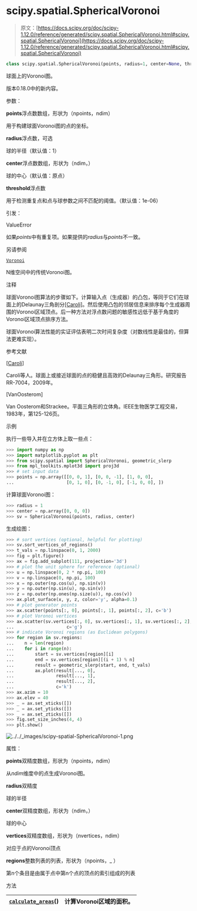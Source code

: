 # scipy.spatial.SphericalVoronoi

> 原文：[https://docs.scipy.org/doc/scipy-1.12.0/reference/generated/scipy.spatial.SphericalVoronoi.html#scipy.spatial.SphericalVoronoi](https://docs.scipy.org/doc/scipy-1.12.0/reference/generated/scipy.spatial.SphericalVoronoi.html#scipy.spatial.SphericalVoronoi)

```py
class scipy.spatial.SphericalVoronoi(points, radius=1, center=None, threshold=1e-06)
```

球面上的Voronoi图。

版本0.18.0中的新内容。

参数：

**points**浮点数数组，形状为（npoints，ndim）

用于构建球面Voronoi图的点的坐标。

**radius**浮点数，可选

球的半径（默认值：1）

**center**浮点数数组，形状为（ndim，）

球的中心（默认值：原点）

**threshold**浮点数

用于检测重复点和点与球参数之间不匹配的阈值。（默认值：1e-06）

引发：

ValueError

如果*points*中有重复项。如果提供的*radius*与*points*不一致。

另请参阅

[`Voronoi`](scipy.spatial.Voronoi.html#scipy.spatial.Voronoi "scipy.spatial.Voronoi")

N维空间中的传统Voronoi图。

注释

球面Voronoi图算法的步骤如下。计算输入点（生成器）的凸包，等同于它们在球面上的Delaunay三角剖分[[Caroli]](#r9133a064969a-caroli)。然后使用凸包的邻居信息来排序每个生成器周围的Voronoi区域顶点。后一种方法对浮点数问题的敏感性远低于基于角度的Voronoi区域顶点排序方法。

球面Voronoi算法性能的实证评估表明二次时间复杂度（对数线性是最佳的，但算法更难实现）。

参考文献

[[Caroli](#id1)]

Caroli等人。球面上或接近球面的点的稳健且高效的Delaunay三角形。研究报告RR-7004，2009年。

[VanOosterom]

Van Oosterom和Strackee。平面三角形的立体角。IEEE生物医学工程交易，1983年，第125-126页。

示例

执行一些导入并在立方体上取一些点：

```py
>>> import numpy as np
>>> import matplotlib.pyplot as plt
>>> from scipy.spatial import SphericalVoronoi, geometric_slerp
>>> from mpl_toolkits.mplot3d import proj3d
>>> # set input data
>>> points = np.array([[0, 0, 1], [0, 0, -1], [1, 0, 0],
...                    [0, 1, 0], [0, -1, 0], [-1, 0, 0], ]) 
```

计算球面Voronoi图：

```py
>>> radius = 1
>>> center = np.array([0, 0, 0])
>>> sv = SphericalVoronoi(points, radius, center) 
```

生成绘图：

```py
>>> # sort vertices (optional, helpful for plotting)
>>> sv.sort_vertices_of_regions()
>>> t_vals = np.linspace(0, 1, 2000)
>>> fig = plt.figure()
>>> ax = fig.add_subplot(111, projection='3d')
>>> # plot the unit sphere for reference (optional)
>>> u = np.linspace(0, 2 * np.pi, 100)
>>> v = np.linspace(0, np.pi, 100)
>>> x = np.outer(np.cos(u), np.sin(v))
>>> y = np.outer(np.sin(u), np.sin(v))
>>> z = np.outer(np.ones(np.size(u)), np.cos(v))
>>> ax.plot_surface(x, y, z, color='y', alpha=0.1)
>>> # plot generator points
>>> ax.scatter(points[:, 0], points[:, 1], points[:, 2], c='b')
>>> # plot Voronoi vertices
>>> ax.scatter(sv.vertices[:, 0], sv.vertices[:, 1], sv.vertices[:, 2],
...                    c='g')
>>> # indicate Voronoi regions (as Euclidean polygons)
>>> for region in sv.regions:
...    n = len(region)
...    for i in range(n):
...        start = sv.vertices[region][i]
...        end = sv.vertices[region][(i + 1) % n]
...        result = geometric_slerp(start, end, t_vals)
...        ax.plot(result[..., 0],
...                result[..., 1],
...                result[..., 2],
...                c='k')
>>> ax.azim = 10
>>> ax.elev = 40
>>> _ = ax.set_xticks([])
>>> _ = ax.set_yticks([])
>>> _ = ax.set_zticks([])
>>> fig.set_size_inches(4, 4)
>>> plt.show() 
```

![../../_images/scipy-spatial-SphericalVoronoi-1.png](../Images/7df25865e711378eb606beb79a3a79cf.png)

属性：

**points**双精度数组，形状为（npoints，ndim）

从*ndim*维度中的点生成Voronoi图。

**radius**双精度

球的半径

**center**双精度数组，形状为（ndim，）

球的中心

**vertices**双精度数组，形状为（nvertices，ndim）

对应于点的Voronoi顶点

**regions**整数列表的列表，形状为（npoints，_ ）

第n个条目是由属于点中第n个点的顶点的索引组成的列表

方法

| [`calculate_areas`](scipy.spatial.SphericalVoronoi.calculate_areas.html#scipy.spatial.SphericalVoronoi.calculate_areas "scipy.spatial.SphericalVoronoi.calculate_areas")() | 计算Voronoi区域的面积。 |
| --- | --- |
